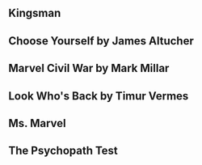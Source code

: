 ## Kingsman

## Choose Yourself by James Altucher

## Marvel Civil War by Mark Millar

## Look Who's Back by Timur Vermes

## Ms. Marvel

## The Psychopath Test